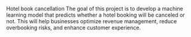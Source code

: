 Hotel book cancellation
The goal of this project is to develop a machine learning model that predicts whether a hotel booking will be canceled or not. This will help businesses optimize revenue management, reduce overbooking risks, and enhance customer experience.
